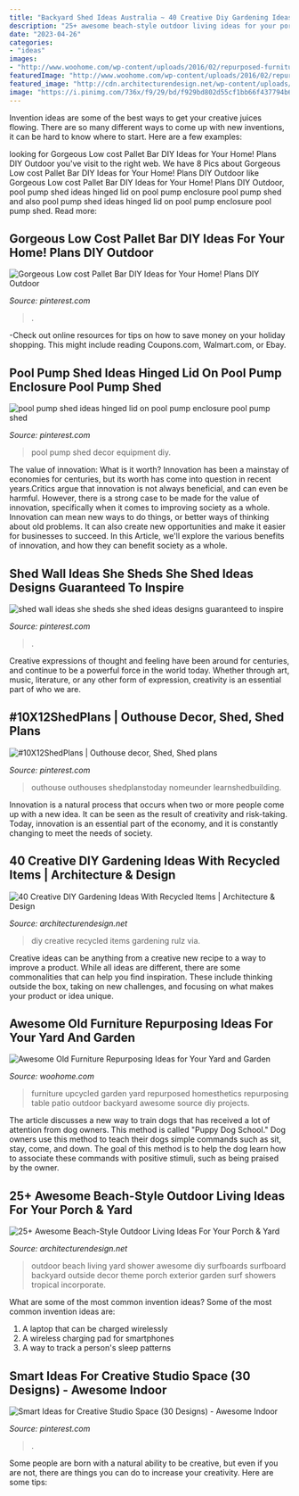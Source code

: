 ```yaml
---
title: "Backyard Shed Ideas Australia ~ 40 Creative Diy Gardening Ideas With Recycled Items"
description: "25+ awesome beach-style outdoor living ideas for your porch &amp; yard"
date: "2023-04-26"
categories:
- "ideas"
images:
- "http://www.woohome.com/wp-content/uploads/2016/02/repurposed-furniture-garden-yard-5.jpg"
featuredImage: "http://www.woohome.com/wp-content/uploads/2016/02/repurposed-furniture-garden-yard-5.jpg"
featured_image: "http://cdn.architecturendesign.net/wp-content/uploads/2015/07/AD-Beach-Style-Outdoor-Living-Ideas-17.jpg"
image: "https://i.pinimg.com/736x/f9/29/bd/f929bd802d55cf1bb66f437794b6cac9.jpg"
---
```



Invention ideas are some of the best ways to get your creative juices flowing. There are so many different ways to come up with new inventions, it can be hard to know where to start. Here are a few examples: 

	

		
looking for Gorgeous Low cost Pallet Bar DIY Ideas for Your Home! Plans DIY Outdoor you've visit to the right web. We have 8 Pics about Gorgeous Low cost Pallet Bar DIY Ideas for Your Home! Plans DIY Outdoor like Gorgeous Low cost Pallet Bar DIY Ideas for Your Home! Plans DIY Outdoor, pool pump shed ideas hinged lid on pool pump enclosure pool pump shed and also pool pump shed ideas hinged lid on pool pump enclosure pool pump shed. Read more:
		
    
## Gorgeous Low Cost Pallet Bar DIY Ideas For Your Home! Plans DIY Outdoor

<img loading=lazy src="https://i.pinimg.com/736x/51/7a/43/517a433400beb94c2cd7024cf1e03eef.jpg" onerror="this.onerror=null;this.src='https://tse2.mm.bing.net/th?id=OIP.Ew8fK6ltKmvjXouh5_VRSwHaJ3&amp;pid=15.1';" alt="Gorgeous Low cost Pallet Bar DIY Ideas for Your Home! Plans DIY Outdoor">

_Source: pinterest.com_

>. 

	

-Check out online resources for tips on how to save money on your holiday shopping. This might include reading Coupons.com, Walmart.com, or Ebay.

    
## Pool Pump Shed Ideas Hinged Lid On Pool Pump Enclosure Pool Pump Shed

<img loading=lazy src="https://i.pinimg.com/736x/f9/29/bd/f929bd802d55cf1bb66f437794b6cac9.jpg" onerror="this.onerror=null;this.src='https://tse3.mm.bing.net/th?id=OIP.-B8O-S6Cy6ftijfbNhxbeAHaLH&amp;pid=15.1';" alt="pool pump shed ideas hinged lid on pool pump enclosure pool pump shed">

_Source: pinterest.com_

>pool pump shed decor equipment diy. 

	

The value of innovation: What is it worth?
Innovation has been a mainstay of economies for centuries, but its worth has come into question in recent years.Critics argue that innovation is not always beneficial, and can even be harmful. However, there is a strong case to be made for the value of innovation, specifically when it comes to improving society as a whole. Innovation can mean new ways to do things, or better ways of thinking about old problems. It can also create new opportunities and make it easier for businesses to succeed. In this Article, we'll explore the various benefits of innovation, and how they can benefit society as a whole.

    
## Shed Wall Ideas She Sheds She Shed Ideas Designs Guaranteed To Inspire

<img loading=lazy src="https://i.pinimg.com/736x/d5/88/b1/d588b1f5889a6d4e9d06dd869b0cb958.jpg" onerror="this.onerror=null;this.src='https://tse1.mm.bing.net/th?id=OIP.Tt6-kRz1NqEBbt1dCJJmjgHaJ4&amp;pid=15.1';" alt="shed wall ideas she sheds she shed ideas designs guaranteed to inspire">

_Source: pinterest.com_

>. 

	

Creative expressions of thought and feeling have been around for centuries, and continue to be a powerful force in the world today. Whether through art, music, literature, or any other form of expression, creativity is an essential part of who we are.

    
## #10X12ShedPlans | Outhouse Decor, Shed, Shed Plans

<img loading=lazy src="https://i.pinimg.com/736x/9e/01/3e/9e013e25b7f24d979b0157f5be937e0d.jpg" onerror="this.onerror=null;this.src='https://tse4.mm.bing.net/th?id=OIP.kvl6CgrLR_Ydb8HIWtY0gwHaJ4&amp;pid=15.1';" alt="#10X12ShedPlans | Outhouse decor, Shed, Shed plans">

_Source: pinterest.com_

>outhouse outhouses shedplanstoday nomeunder learnshedbuilding. 

	

Innovation is a natural process that occurs when two or more people come up with a new idea. It can be seen as the result of creativity and risk-taking. Today, innovation is an essential part of the economy, and it is constantly changing to meet the needs of society.

    
## 40 Creative DIY Gardening Ideas With Recycled Items | Architecture &amp; Design

<img loading=lazy src="https://cdn.architecturendesign.net/wp-content/uploads/2015/07/AD-Creative-DIY-Gardening-Ideas-With-Recycled-Items-23.jpg" onerror="this.onerror=null;this.src='https://tse3.mm.bing.net/th?id=OIP.E7lRberOsrP3YETLNnVH8gHaLH&amp;pid=15.1';" alt="40 Creative DIY Gardening Ideas With Recycled Items | Architecture &amp; Design">

_Source: architecturendesign.net_

>diy creative recycled items gardening rulz via. 

	

Creative ideas can be anything from a creative new recipe to a way to improve a product. While all ideas are different, there are some commonalities that can help you find inspiration. These include thinking outside the box, taking on new challenges, and focusing on what makes your product or idea unique.

    
## Awesome Old Furniture Repurposing Ideas For Your Yard And Garden

<img loading=lazy src="http://www.woohome.com/wp-content/uploads/2016/02/repurposed-furniture-garden-yard-5.jpg" onerror="this.onerror=null;this.src='https://tse2.mm.bing.net/th?id=OIP.OA9rKTbJy8IY1I_NZXoBYAHaPh&amp;pid=15.1';" alt="Awesome Old Furniture Repurposing Ideas for Your Yard and Garden">

_Source: woohome.com_

>furniture upcycled garden yard repurposed homesthetics repurposing table patio outdoor backyard awesome source diy projects. 

	

The article discusses a new way to train dogs that has received a lot of attention from dog owners. This method is called "Puppy Dog School." Dog owners use this method to teach their dogs simple commands such as sit, stay, come, and down. The goal of this method is to help the dog learn how to associate these commands with positive stimuli, such as being praised by the owner.

    
## 25+ Awesome Beach-Style Outdoor Living Ideas For Your Porch &amp; Yard

<img loading=lazy src="http://cdn.architecturendesign.net/wp-content/uploads/2015/07/AD-Beach-Style-Outdoor-Living-Ideas-17.jpg" onerror="this.onerror=null;this.src='https://tse2.mm.bing.net/th?id=OIP.f4KXxdrTKzKC686p1PpgbAHaJ4&amp;pid=15.1';" alt="25+ Awesome Beach-Style Outdoor Living Ideas For Your Porch &amp; Yard">

_Source: architecturendesign.net_

>outdoor beach living yard shower awesome diy surfboards surfboard backyard outside decor theme porch exterior garden surf showers tropical incorporate. 

	

What are some of the most common invention ideas?
Some of the most common invention ideas are: 
1. A laptop that can be charged wirelessly
2. A wireless charging pad for smartphones
3. A way to track a person's sleep patterns

    
## Smart Ideas For Creative Studio Space (30 Designs) - Awesome Indoor

<img loading=lazy src="https://i.pinimg.com/736x/1f/0e/5d/1f0e5deecde804a1932ec942f06f445f.jpg" onerror="this.onerror=null;this.src='https://tse1.mm.bing.net/th?id=OIP.p4cny3J2rKcQiQH-_BGKDwHaLL&amp;pid=15.1';" alt="Smart Ideas for Creative Studio Space (30 Designs) - Awesome Indoor">

_Source: pinterest.com_

>. 

	

Some people are born with a natural ability to be creative, but even if you are not, there are things you can do to increase your creativity. Here are some tips:

